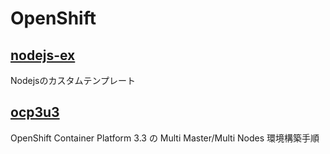 # OpenShift 

## [nodejs-ex](https://github.com/h-kojima/openshift/tree/master/nodejs-ex)
Nodejsのカスタムテンプレート

## [ocp3u3](https://github.com/h-kojima/openshift/tree/master/ocp3u3)
OpenShift Container Platform 3.3 の Multi Master/Multi Nodes 環境構築手順
